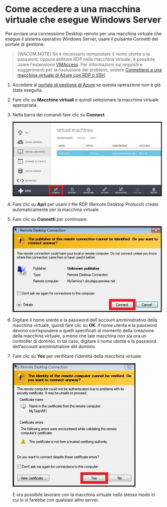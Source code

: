 <properties urlDisplayName="Log on to a VM" pageTitle="Accedere a una macchina virtuale che esegue Windows Server" metaKeywords="Azure logging on vm, vm portal" description="Informazioni su come usare il portale di gestione per accedere a una macchina virtuale che esegue Windows Server." metaCanonical="" services="virtual-machines" documentationCenter="" title="Come accedere a una macchina virtuale che esegue Windows Server" authors="kathydav" solutions="" manager="timlt" editor="tysonn" />

<tags ms.service="virtual-machines" ms.workload="infrastructure-services" ms.tgt_pltfrm="vm-windows" ms.devlang="na" ms.topic="article" ms.date="08/05/2014" ms.author="kathydav" />

# Come accedere a una macchina virtuale che esegue Windows Server

Per avviare una connessione Desktop remoto per una macchina virtuale che esegue il sistema operativo Windows Server, usare il pulsante Connetti del portale di gestione.

> [WACOM.NOTE] Se è necessario reimpostare il nome utente o la password, oppure abilitare RDP nella macchina virtuale, è possibile usare l'estensione [VMAccess][VMAccess]. Per informazioni sui requisiti e suggerimenti per la risoluzione dei problemi, vedere [Connettersi a una macchina virtuale di Azure con RDP o SSH][Connettersi a una macchina virtuale di Azure con RDP o SSH].

1.  Accedere al [portale di gestione di Azure][portale di gestione di Azure] se questa operazione non è già stata eseguita.

2.  Fare clic su **Macchine virtuali** e quindi selezionare la macchina virtuale appropriata.

3.  Nella barra dei comandi fare clic su **Connect**.

    ![Accesso alla macchina virtuale][Accesso alla macchina virtuale]

4.  Fare clic su **Apri** per usare il file RDP (Remote Desktop Protocol) creato automaticamente per la macchina virtuale.

5.  Fare clic su **Connetti** per continuare.

    ![Procedere alla connessione][Procedere alla connessione]

6.  Digitare il nome utente e la password dell'account amministrativo della macchina virtuale, quindi fare clic su **OK**. Il nome utente e la password devono corrispondere a quelli specificati al momento della creazione della macchina virtuale, a meno che tale macchina non sia ora un controller di dominio. In tal caso, digitare il nome utente e la password dell'account amministratore del dominio.

7.  Fare clic su **Yes** per verificare l'identità della macchina virtuale.

    ![Verificare l'identità della macchina virtuale][Verificare l'identità della macchina virtuale]

    È ora possibile lavorare con la macchina virtuale nello stesso modo in cui lo si farebbe con qualsiasi altro server.

  [VMAccess]: http://go.microsoft.com/fwlink/p/?LinkId=396856
  [Connettersi a una macchina virtuale di Azure con RDP o SSH]: http://go.microsoft.com/fwlink/p/?LinkId=398294
  [portale di gestione di Azure]: http://manage.windowsazure.com
  [Accesso alla macchina virtuale]: ./media/virtual-machines-log-on-windows-server/connectwindows.png
  [Procedere alla connessione]: ./media/virtual-machines-log-on-windows-server/connectpublisher.png
  [Verificare l'identità della macchina virtuale]: ./media/virtual-machines-log-on-windows-server/connectverify.png
